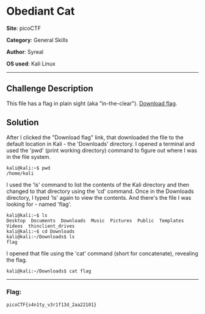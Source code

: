 # Obediant Cat

**Site**: picoCTF

**Category**: General Skills

**Author**: Syreal

**OS used**: Kali Linux

----

## Challenge Description
This file has a flag in plain sight (aka "in-the-clear"). [Download flag](http://www.com).

## Solution

After I clicked the "Download flag" link, that downloaded the file to the default location in Kali - the 'Downloads' directory. I opened a terminal and used
the 'pwd' (print working directory) command to figure out where I was in the file system.

```
kali@kali:~$ pwd
/home/kali
```

I used the 'ls' command to list the contents of the Kali directory and then changed to that directory using the 'cd' command. Once in the Downloads directory, I typed
'ls' again to view the contents. And there's the file I was looking for - named 'flag'.
```
kali@kali:~$ ls 
Desktop  Documents  Downloads  Music  Pictures  Public  Templates  Videos  thinclient_drives
kali@kali:~$ cd Downloads
kali@kali:~/Downloads$ ls
flag
```
I opened that file using the 'cat' command (short for concatenate), revealing the flag.

```
kali@kali:~/Downloads$ cat flag
```
----

### Flag:
```
picoCTF{s4n1ty_v3r1f13d_2aa22101}
```


